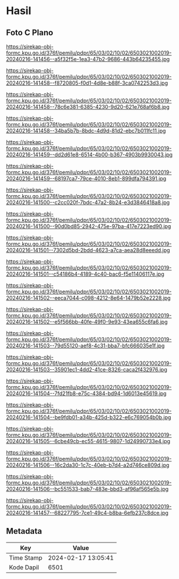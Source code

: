 # Hasil

## Foto C Plano

https://sirekap-obj-formc.kpu.go.id/376f/pemilu/pdpr/65/03/02/10/02/6503021002019-20240216-141456--a5f32f5e-1ea3-47b2-9686-443b64235455.jpg

https://sirekap-obj-formc.kpu.go.id/376f/pemilu/pdpr/65/03/02/10/02/6503021002019-20240216-141458--f8720805-f0d1-4d8e-b88f-3ca0742253d3.jpg

https://sirekap-obj-formc.kpu.go.id/376f/pemilu/pdpr/65/03/02/10/02/6503021002019-20240216-141458--78c6e381-6385-4230-9d20-621e768af6b8.jpg

https://sirekap-obj-formc.kpu.go.id/376f/pemilu/pdpr/65/03/02/10/02/6503021002019-20240216-141458--34ba5b7b-8bdc-4d9d-81d2-ebc7b011fc11.jpg

https://sirekap-obj-formc.kpu.go.id/376f/pemilu/pdpr/65/03/02/10/02/6503021002019-20240216-141459--dd2d61e8-6514-4b00-b367-4903b9930043.jpg

https://sirekap-obj-formc.kpu.go.id/376f/pemilu/pdpr/65/03/02/10/02/6503021002019-20240216-141459--68197ca7-79ce-4010-8eb1-899dfa794391.jpg

https://sirekap-obj-formc.kpu.go.id/376f/pemilu/pdpr/65/03/02/10/02/6503021002019-20240216-141500--c2cc020f-7bdc-47a2-8b24-e3d3846418a8.jpg

https://sirekap-obj-formc.kpu.go.id/376f/pemilu/pdpr/65/03/02/10/02/6503021002019-20240216-141500--90d0bd85-2942-475e-97ba-417e7223ed90.jpg

https://sirekap-obj-formc.kpu.go.id/376f/pemilu/pdpr/65/03/02/10/02/6503021002019-20240216-141501--7302d5bd-2bdd-4623-a7ca-aea28d8eeedd.jpg

https://sirekap-obj-formc.kpu.go.id/376f/pemilu/pdpr/65/03/02/10/02/6503021002019-20240216-141501--c54186b4-4189-4c40-bac6-f5e11406117e.jpg

https://sirekap-obj-formc.kpu.go.id/376f/pemilu/pdpr/65/03/02/10/02/6503021002019-20240216-141502--eeca7044-c098-4212-8e64-1479b52e2228.jpg

https://sirekap-obj-formc.kpu.go.id/376f/pemilu/pdpr/65/03/02/10/02/6503021002019-20240216-141502--e5f566bb-40fe-49f0-9e93-43ea655c6fa6.jpg

https://sirekap-obj-formc.kpu.go.id/376f/pemilu/pdpr/65/03/02/10/02/6503021002019-20240216-141503--79d55120-aef8-4c31-bba7-bfc666035e1f.jpg

https://sirekap-obj-formc.kpu.go.id/376f/pemilu/pdpr/65/03/02/10/02/6503021002019-20240216-141503--35901ec1-4dd2-41ce-8326-caca2f432976.jpg

https://sirekap-obj-formc.kpu.go.id/376f/pemilu/pdpr/65/03/02/10/02/6503021002019-20240216-141504--7fd21fb8-e75c-4384-bd94-1d6013e45619.jpg

https://sirekap-obj-formc.kpu.go.id/376f/pemilu/pdpr/65/03/02/10/02/6503021002019-20240216-141504--be9fdb01-a34b-425d-b322-e6c769054b0b.jpg

https://sirekap-obj-formc.kpu.go.id/376f/pemilu/pdpr/65/03/02/10/02/6503021002019-20240216-141505--6cbe49cb-ec55-4615-9807-1d24990733e4.jpg

https://sirekap-obj-formc.kpu.go.id/376f/pemilu/pdpr/65/03/02/10/02/6503021002019-20240216-141506--16c2da30-1c7c-40eb-b7d4-a2d746ce809d.jpg

https://sirekap-obj-formc.kpu.go.id/376f/pemilu/pdpr/65/03/02/10/02/6503021002019-20240216-141506--bc551533-bab7-483e-bbd3-af96af565e5b.jpg

https://sirekap-obj-formc.kpu.go.id/376f/pemilu/pdpr/65/03/02/10/02/6503021002019-20240216-141457--68227795-7ce1-49c4-b8ba-6efb237c8dce.jpg


## Metadata

| Key        | Value               |
| ---------- | ------------------- |
| Time Stamp | 2024-02-17 13:05:41 |
| Kode Dapil | 6501                |



